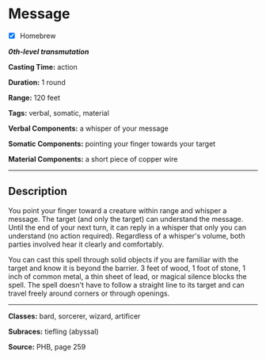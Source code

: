 # Message

- [x] Homebrew

***0th-level transmutation***

**Casting Time:** action

**Duration:** 1 round

**Range:** 120 feet

**Tags:** verbal, somatic, material

**Verbal Components:** a whisper of your message

**Somatic Components:** pointing your finger towards your target

**Material Components:** a short piece of copper wire

---

## Description
You point your finger toward a creature within range and whisper a message. The target (and only the target) can understand the message. Until the end of your next turn, it can reply in a whisper that only you can understand (no action required). Regardless of a whisper's volume, both parties involved hear it clearly and comfortably.

You can cast this spell through solid objects if you are familiar with the target and know it is beyond the barrier. 3 feet of wood, 1 foot of stone, 1 inch of common metal, a thin sheet of lead, or magical silence blocks the spell. The spell doesn't have to follow a straight line to its target and can travel freely around corners or through openings.

---

**Classes:** bard, sorcerer, wizard, artificer

**Subraces:** tiefling (abyssal)

**Source:** PHB, page 259
